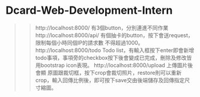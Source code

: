 # Dcard-Web-Development-Intern
>>http://localhost:8000/
>有3個button，分別連進不同作業 
  http://localhost:8000/api/
  有個抽卡的button，按下會送request，限制每個小時同個IP的請求數 不得超過1000。 
  http://localhost:8000/todo
  Todo list，有輸入框按下enter即會新增todo事項，事項旁的checkbox按下後會變成已完成，刪除及修改皆用bootstrap icon表現。
  http://localhost:8000/upload
  上傳圖片後會顯 原圖跟裁切框，按下crop會裁切照片，restore則可以重新crop，輸入回傳比例後，即可按下save交由後端儲存及回傳指定尺寸縮圖。
     

